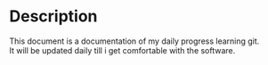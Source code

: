 # Description
This document is a documentation of my daily progress learning git.  
It will be updated daily till i get comfortable with the software.
